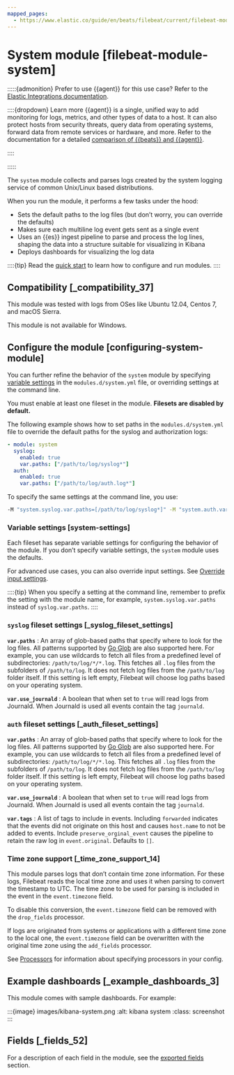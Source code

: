 ```yaml
---
mapped_pages:
  - https://www.elastic.co/guide/en/beats/filebeat/current/filebeat-module-system.html
---
```


# System module [filebeat-module-system]

:::::{admonition} Prefer to use {{agent}} for this use case?
Refer to the [Elastic Integrations documentation](integration-docs://reference/system/index.md).

::::{dropdown} Learn more
{{agent}} is a single, unified way to add monitoring for logs, metrics, and other types of data to a host. It can also protect hosts from security threats, query data from operating systems, forward data from remote services or hardware, and more. Refer to the documentation for a detailed [comparison of {{beats}} and {{agent}}](docs-content://reference/ingestion-tools/fleet/index.md).

::::


:::::


The `system` module collects and parses logs created by the system logging service of common Unix/Linux based distributions.

When you run the module, it performs a few tasks under the hood:

* Sets the default paths to the log files (but don’t worry, you can override the defaults)
* Makes sure each multiline log event gets sent as a single event
* Uses an {{es}} ingest pipeline to parse and process the log lines, shaping the data into a structure suitable for visualizing in Kibana
* Deploys dashboards for visualizing the log data

::::{tip}
Read the [quick start](/reference/filebeat/filebeat-installation-configuration.md) to learn how to configure and run modules.
::::



## Compatibility [_compatibility_37]

This module was tested with logs from OSes like Ubuntu 12.04, Centos 7, and macOS Sierra.

This module is not available for Windows.


## Configure the module [configuring-system-module]

You can further refine the behavior of the `system` module by specifying [variable settings](#system-settings) in the `modules.d/system.yml` file, or overriding settings at the command line.

You must enable at least one fileset in the module. **Filesets are disabled by default.**

The following example shows how to set paths in the `modules.d/system.yml` file to override the default paths for the syslog and authorization logs:

```yaml
- module: system
  syslog:
    enabled: true
    var.paths: ["/path/to/log/syslog*"]
  auth:
    enabled: true
    var.paths: ["/path/to/log/auth.log*"]
```

To specify the same settings at the command line, you use:

```sh
-M "system.syslog.var.paths=[/path/to/log/syslog*]" -M "system.auth.var.paths=[/path/to/log/auth.log*]"
```


### Variable settings [system-settings]

Each fileset has separate variable settings for configuring the behavior of the module. If you don’t specify variable settings, the `system` module uses the defaults.

For advanced use cases, you can also override input settings. See [Override input settings](/reference/filebeat/advanced-settings.md).

::::{tip}
When you specify a setting at the command line, remember to prefix the setting with the module name, for example, `system.syslog.var.paths` instead of `syslog.var.paths`.
::::



### `syslog` fileset settings [_syslog_fileset_settings]

**`var.paths`**
:   An array of glob-based paths that specify where to look for the log files. All patterns supported by [Go Glob](https://golang.org/pkg/path/filepath/#Glob) are also supported here. For example, you can use wildcards to fetch all files from a predefined level of subdirectories: `/path/to/log/*/*.log`. This fetches all `.log` files from the subfolders of `/path/to/log`. It does not fetch log files from the `/path/to/log` folder itself. If this setting is left empty, Filebeat will choose log paths based on your operating system.

**`var.use_journald`**
:   A boolean that when set to `true` will read logs from Journald. When Journald is used all events contain the tag `journald`.


### `auth` fileset settings [_auth_fileset_settings]

**`var.paths`**
:   An array of glob-based paths that specify where to look for the log files. All patterns supported by [Go Glob](https://golang.org/pkg/path/filepath/#Glob) are also supported here. For example, you can use wildcards to fetch all files from a predefined level of subdirectories: `/path/to/log/*/*.log`. This fetches all `.log` files from the subfolders of `/path/to/log`. It does not fetch log files from the `/path/to/log` folder itself. If this setting is left empty, Filebeat will choose log paths based on your operating system.

**`var.use_journald`**
:   A boolean that when set to `true` will read logs from Journald. When Journald is used all events contain the tag `journald`.

**`var.tags`**
:   A list of tags to include in events. Including `forwarded` indicates that the events did not originate on this host and causes `host.name` to not be added to events. Include `preserve_orginal_event` causes the pipeline to retain the raw log in `event.original`. Defaults to `[]`.


### Time zone support [_time_zone_support_14]

This module parses logs that don’t contain time zone information. For these logs, Filebeat reads the local time zone and uses it when parsing to convert the timestamp to UTC. The time zone to be used for parsing is included in the event in the `event.timezone` field.

To disable this conversion, the `event.timezone` field can be removed with the `drop_fields` processor.

If logs are originated from systems or applications with a different time zone to the local one, the `event.timezone` field can be overwritten with the original time zone using the `add_fields` processor.

See [Processors](/reference/filebeat/filtering-enhancing-data.md) for information about specifying processors in your config.


## Example dashboards [_example_dashboards_3]

This module comes with sample dashboards. For example:

:::{image} images/kibana-system.png
:alt: kibana system
:class: screenshot
:::


## Fields [_fields_52]

For a description of each field in the module, see the [exported fields](/reference/filebeat/exported-fields-system.md) section.
